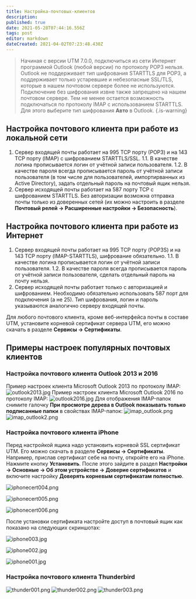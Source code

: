 ```yaml
---
title: Настройка-почтовых-клиентов
description: 
published: true
date: 2021-05-28T07:44:16.556Z
tags: post
editor: markdown
dateCreated: 2021-04-02T07:23:48.430Z
---
```


> Начиная с версии UTM 7.0.0, подключиться из сети Интернет программой Outlook (любой версии) по протоколу POP3 нельзя. Outlook не поддерживает тип шифрования STARTTLS для POP3, а поддерживает только устаревшие и небезопасные SSL/TLS, которые в нашем почтовом сервере более не используются. Подключение без шифрования извне также запрещено на нашем почтовом сервере. Тем не менее остается возможность подключаться по протоколу IMAP с использованием STARTTLS. Для этого выберите тип шифрования **Авто** в Outlook.
{.is-warning}

## Настройка почтового клиента при работе из локальной сети 
1. Сервер входящей почты работает на 995 TCP порту (РОР3) и на 143 TCP порту (IMAP) с шифрованием STARTTLS/SSL.
	1.1. В качестве логина прописывается логин от учётной записи пользователя.
	1.2. В качестве пароля всегда прописывается пароль от учётной записи пользователя (в том числе для пользователей, импортирванных из Active Directory), задать отдельный пароль на почтовый ящик нельзя.
2. Сервер исходящей почты работает на 587 порту TCP с шифрованием STARTTLS. Без авторизации возможна отправка почты только из доверенных сетей (их можно настроить в разделе **Почтовый релей -> Расширенные настройки -> Безопасность**).
## Настройка почтового клиента при работе из Интернет
1. Сервер входящей почты работает на 995 TCP порту (POP3S) и на 143 TCP порту (IMAP-STARTTLS), шифрование обязательно.
	1.1. В качестве логина прописывается логин от учётной записи пользователя.
	1.2. В качестве пароля всегда прописывается пароль от учётной записи пользователя, сделать отдельный пароль на почту нельзя.
2. Сервер исходящей почты работает только с авторизацией и шифрованием. Необходимо обязательно использовать 587 порт для подключения (а не 25). Тип шифрования, логин и пароль указываются аналогично серверу входящей почты.

Для любого почтового клиента, кроме веб-интерфейса почты в составе UTM, установите корневой сертификат сервера UTM, его можно скачать в разделе **Сервисы -> Сертификаты**.

## Примеры настроек популярных почтовых клиентов
### Настройка почтового клиента Outlook 2013 и 2016
Пример настроек клиента Microsoft Outlook 2013 по протоколу IMAP:
![outlook2013.jpg](/outlook2013.jpg)
Пример настроек клиента Microsoft Outlook 2016 по протоколу IMAP:
![outlook2016.jpg](/outlook2016.jpg)
Для отображения IMAP-папок снимите галочку **При просмотре дерева в Outlook показывать только подписанные папки** в свойствах IMAP-папок:
![imap_outlook.png](/imap_outlook.png)
![imap_outlook2.png](/imap_outlook2.png)
### Настройка почтового клиента iPhone
Перед настройкой ящика надо установить корневой SSL сертификат UTM. Его можно скачать в разделе **Сервисы -> Сертификаты**.
Например, прислав сертификат себе на почту, откройте его на iPhone. Нажмите кнопку **Установить**.
После этого зайдите в раздел **Настройки -> Основные -> Об этом устройстве -> Доверие сертификатов** и включите настройку **Доверять корневым сертификатам полностью**.

![iphonecert004.png](/iphonecert004.png)

![iphonecert005.png](/iphonecert005.png)

![iphonecert006.png](/iphonecert006.png)

После установки сертификата настройте доступ в почтовый ящик как показано на следующих скриншотах:

![iphone003.jpg](/iphone003.jpg)

![iphone002.jpg](/iphone002.jpg)

![iphone001.jpg](/iphone001.jpg)

### Настройка почтового клиента Thunderbird

![thunder001.png](/thunder001.png)
![thunder002.png](/thunder002.png)
![thunder003.png](/thunder003.png)